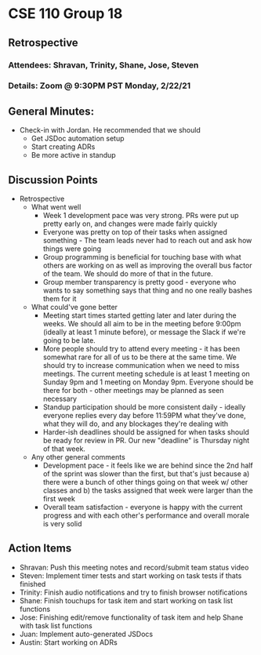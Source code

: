 # CSE 110 Group 18

## Retrospective
### Attendees: Shravan, Trinity, Shane, Jose, Steven
### Details: Zoom @ 9:30PM PST Monday, 2/22/21

## General Minutes:
* Check-in with Jordan. He recommended that we should
  * Get JSDoc automation setup
  * Start creating ADRs
  * Be more active in standup 

## Discussion Points
* Retrospective
  * What went well
    * Week 1 development pace was very strong. PRs were put up pretty early on, and changes were made fairly quickly
    * Everyone was pretty on top of their tasks when assigned something - The team leads never had to reach out and ask how things were going
    * Group programming is beneficial for touching base with what others are working on as well as improving the overall bus factor of the team. We should do more of that in the future.
    * Group member transparency is pretty good - everyone who wants to say something says that thing and no one really bashes them for it
  * What could've gone better
    * Meeting start times started getting later and later during the weeks. We should all aim to be in the meeting before 9:00pm (ideally at least 1 minute before), or message the Slack if we're going to be late.
    * More people should try to attend every meeting - it has been somewhat rare for all of us to be there at the same time. We should try to increase communication when we need to miss meetings. The current meeting schedule is at least 1 meeting on Sunday 9pm and 1 meeting on Monday 9pm. Everyone should be there for both - other meetings may be planned as seen necessary
    * Standup participation should be more consistent daily - ideally everyone replies every day before 11:59PM what they've done, what they will do, and any blockages they're dealing with
    * Harder-ish deadlines should be assigned for when tasks should be ready for review in PR. Our new "deadline" is Thursday night of that week. 
  * Any other general comments
    * Development pace - it feels like we are behind since the 2nd half of the sprint was slower than the first, but that's just because a) there were a bunch of other things going on that week w/ other classes and b) the tasks assigned that week were larger than the first week
    * Overall team satisfaction - everyone is happy with the current progress and with each other's performance and overall morale is very solid

## Action Items
* Shravan: Push this meeting notes and record/submit team status video
* Steven: Implement timer tests and start working on task tests if thats finished
* Trinity: Finish audio notifications and try to finish browser notifications
* Shane: Finish touchups for task item and start working on task list functions
* Jose: Finishing edit/remove functionality of task item and help Shane with task list functions
* Juan: Implement auto-generated JSDocs
* Austin: Start working on ADRs
